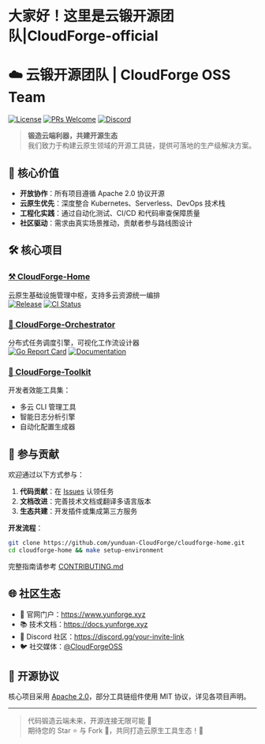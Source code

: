 # 大家好！这里是云锻开源团队|CloudForge-official
# ☁️ 云锻开源团队 | CloudForge OSS Team

[![License](https://img.shields.io/badge/License-Apache_2.0-blue.svg)](LICENSE)
[![PRs Welcome](https://img.shields.io/badge/PRs-welcome-brightgreen.svg)](CONTRIBUTING.md)
[![Discord](https://img.shields.io/discord/your-discord-channel-id)](https://discord.com/invite/nZXcQGauR6)

> **锻造云端利器，共建开源生态**  
> 我们致力于构建云原生领域的开源工具链，提供可落地的生产级解决方案。

## 🌟 核心价值
- **开放协作**：所有项目遵循 Apache 2.0 协议开源
- **云原生优先**：深度整合 Kubernetes、Serverless、DevOps 技术栈
- **工程化实践**：通过自动化测试、CI/CD 和代码审查保障质量 
- **社区驱动**：需求由真实场景推动，贡献者参与路线图设计

## 🛠️ 核心项目

### [⚒️ CloudForge-Home](https://github.com/yunduan-CloudForge/cloudforge-home)
云原生基础设施管理中枢，支持多云资源统一编排  
[![Release](https://img.shields.io/github/v/release/yunduan-CloudForge/cloudforge-home)](https://github.com/yunduan-CloudForge/cloudforge-home/releases)
[![CI Status](https://github.com/yunduan-CloudForge/cloudforge-home/actions/workflows/ci.yml/badge.svg)](https://github.com/yunduan-CloudForge/cloudforge-home/actions)

### [🔗 CloudForge-Orchestrator](https://github.com/yunduan-CloudForge/cloudforge-orchestrator)
分布式任务调度引擎，可视化工作流设计器  
[![Go Report Card](https://goreportcard.com/badge/github.com/yunduan-CloudForge/cloudforge-orchestrator)](https://goreportcard.com/report/github.com/yunduan-CloudForge/cloudforge-orchestrator)
[![Documentation](https://img.shields.io/badge/docs-Online-blue)](https://www.yunforge.xyz/docs/orchestrator)

### [🧰 CloudForge-Toolkit](https://github.com/yunduan-CloudForge/cloudforge-toolkit)
开发者效能工具集：
- 多云 CLI 管理工具
- 智能日志分析引擎
- 自动化配置生成器 

## 🤝 参与贡献
欢迎通过以下方式参与：
1. **代码贡献**：在 [Issues](https://github.com/yunduan-CloudForge/cloudforge-home/issues) 认领任务
2. **文档改进**：完善技术文档或翻译多语言版本
3. **生态共建**：开发插件或集成第三方服务

**开发流程**：
```bash
git clone https://github.com/yunduan-CloudForge/cloudforge-home.git
cd cloudforge-home && make setup-environment
```
完整指南请参考 [CONTRIBUTING.md](CONTRIBUTING.md)

## 🌐 社区生态
- 🏢 官网门户：https://www.yunforge.xyz
- 📚 技术文档：https://docs.yunforge.xyz
- 💬 Discord 社区：https://discord.gg/your-invite-link
- 🐦 社交媒体：[@CloudForgeOSS](https://twitter.com/yourhandle)

## 📜 开源协议
核心项目采用 [Apache 2.0](LICENSE)，部分工具链组件使用 MIT 协议，详见各项目声明。

---

> 代码锻造云端未来，开源连接无限可能 🔨  
> 期待您的 Star ⭐ 与 Fork 🍴，共同打造云原生工具生态！🚀
